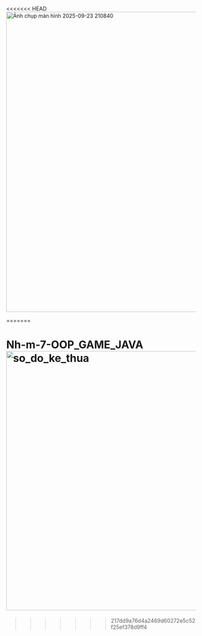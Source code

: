 <<<<<<< HEAD
<img width="981" height="799" alt="Ảnh chụp màn hình 2025-09-23 210840" src="https://github.com/user-attachments/assets/0005b309-9121-455a-8047-0b89d7983b8b" />

=======
# Nh-m-7-OOP_GAME_JAVA<img width="1593" height="690" alt="so_do_ke_thua" src="https://github.com/user-attachments/assets/c712a4bd-13ba-46a4-bfc9-fac53fedf903" />
>>>>>>> 217dd9a76d4a2469d60272e5c52f25ef378d9ff4
